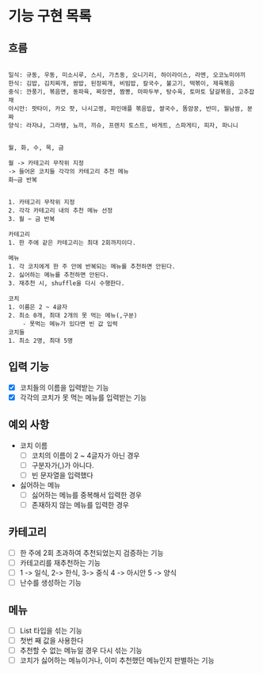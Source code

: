 # 기능 구현 목록

## 흐름

```

일식: 규동, 우동, 미소시루, 스시, 가츠동, 오니기리, 하이라이스, 라멘, 오코노미야끼
한식: 김밥, 김치찌개, 쌈밥, 된장찌개, 비빔밥, 칼국수, 불고기, 떡볶이, 제육볶음
중식: 깐풍기, 볶음면, 동파육, 짜장면, 짬뽕, 마파두부, 탕수육, 토마토 달걀볶음, 고추잡채
아시안: 팟타이, 카오 팟, 나시고렝, 파인애플 볶음밥, 쌀국수, 똠얌꿍, 반미, 월남쌈, 분짜
양식: 라자냐, 그라탱, 뇨끼, 끼슈, 프렌치 토스트, 바게트, 스파게티, 피자, 파니니


월, 화, 수, 목, 금

월 -> 카테고리 무작위 지정
-> 들어온 코치들 각각의 카테고리 추천 메뉴
화~금 반복


1. 카테고리 무작위 지정
2. 각각 카테고리 내의 추천 메뉴 선정
3. 월 ~ 금 반복

카테고리
1. 한 주에 같은 카테고리는 최대 2회까지이다.

메뉴
1. 각 코치에게 한 주 안에 반복되는 메뉴를 추천하면 안된다.
2. 싫어하는 메뉴를 추천하면 안된다.
3. 재추천 시, shuffle을 다시 수행한다.

코치
1. 이름은 2 ~ 4글자
2. 최소 0개, 최대 2개의 못 먹는 메뉴(,구분)
    - 못먹는 메뉴가 있다면 빈 값 입력
코치들
1. 최소 2명, 최대 5명
```

## 입력 기능

- [x] 코치들의 이름을 입력받는 기능
- [x] 각각의 코치가 못 먹는 메뉴를 입력받는 기능

## 예외 사항

- 코치 이름
    - [ ] 코치의 이름이 2 ~ 4글자가 아닌 경우
    - [ ] 구분자가(,)가 아니다.
    - [ ] 빈 문자열을 입력했다
- 싫어하는 메뉴
    - [ ] 싫어하는 메뉴를 중복해서 입력한 경우
    - [ ] 존재하지 않는 메뉴를 입력한 경우

## 카테고리

- [ ] 한 주에 2회 초과하여 추천되었는지 검증하는 기능
- [ ] 카테고리를 재추천하는 기능
- [ ] 1 -> 일식, 2-> 한식, 3-> 중식 4 -> 아시안 5 -> 양식
- [ ] 난수를 생성하는 기능

## 메뉴

- [ ] List<String> 타입을 섞는 기능
- [ ] 첫번 째 값을 사용한다
- [ ] 추천할 수 없는 메뉴일 경우 다시 섞는 기능
- [ ] 코치가 싫어하는 메뉴이거나, 이미 추천했던 메뉴인지 판별하는 기능